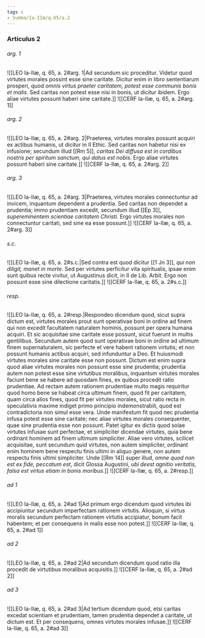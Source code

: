 ```yaml
---
tags : 
- Summa/Ia-IIæ/q.65/a.2
---
```


### Articulus 2

###### arg. 1
![[LEO Ia-IIæ, q. 65, a. 2#arg. 1|Ad secundum sic proceditur. Videtur quod virtutes morales possint esse sine caritate. Dicitur enim in libro sententiarum prosperi, quod *omnis virtus praeter caritatem, potest esse communis bonis et malis*. Sed caritas non potest esse nisi in bonis, ut dicitur ibidem. Ergo aliae virtutes possunt haberi sine caritate.]]
![[CERF Ia-IIæ, q. 65, a. 2#arg. 1]]

###### arg. 2
![[LEO Ia-IIæ, q. 65, a. 2#arg. 2|Praeterea, virtutes morales possunt acquiri ex actibus humanis, ut dicitur in II Ethic. Sed caritas non habetur nisi ex infusione; secundum illud [[Rm 5]], *caritas Dei diffusa est in cordibus nostris per spiritum sanctum, qui datus est nobis*. Ergo aliae virtutes possunt haberi sine caritate.]]
![[CERF Ia-IIæ, q. 65, a. 2#arg. 2]]

###### arg. 3
![[LEO Ia-IIæ, q. 65, a. 2#arg. 3|Praeterea, virtutes morales connectuntur ad invicem, inquantum dependent a prudentia. Sed caritas non dependet a prudentia; immo prudentiam excedit, secundum illud [[Ep 3]], *supereminentem scientiae caritatem Christi*. Ergo virtutes morales non connectuntur caritati, sed sine ea esse possunt.]]
![[CERF Ia-IIæ, q. 65, a. 2#arg. 3]]

###### s.c.
![[LEO Ia-IIæ, q. 65, a. 2#s.c.|Sed contra est quod dicitur [[1 Jn 3]], *qui non diligit, manet in morte*. Sed per virtutes perficitur vita spiritualis, ipsae enim sunt quibus recte vivitur, ut Augustinus dicit, in II de Lib. Arbit. Ergo non possunt esse sine dilectione caritatis.]]
![[CERF Ia-IIæ, q. 65, a. 2#s.c.]]

###### resp.
![[LEO Ia-IIæ, q. 65, a. 2#resp.|Respondeo dicendum quod, sicut supra dictum est, virtutes morales prout sunt operativae boni in ordine ad finem qui non excedit facultatem naturalem hominis, possunt per opera humana acquiri. Et sic acquisitae sine caritate esse possunt, sicut fuerunt in multis gentilibus. Secundum autem quod sunt operativae boni in ordine ad ultimum finem supernaturalem, sic perfecte et vere habent rationem virtutis; et non possunt humanis actibus acquiri, sed infunduntur a Deo. Et huiusmodi virtutes morales sine caritate esse non possunt. Dictum est enim supra quod aliae virtutes morales non possunt esse sine prudentia; prudentia autem non potest esse sine virtutibus moralibus, inquantum virtutes morales faciunt bene se habere ad quosdam fines, ex quibus procedit ratio prudentiae. Ad rectam autem rationem prudentiae multo magis requiritur quod homo bene se habeat circa ultimum finem, quod fit per caritatem, quam circa alios fines, quod fit per virtutes morales, sicut ratio recta in speculativis maxime indiget primo principio indemonstrabili, quod est contradictoria non simul esse vera. Unde manifestum fit quod nec prudentia infusa potest esse sine caritate; nec aliae virtutes morales consequenter, quae sine prudentia esse non possunt. Patet igitur ex dictis quod solae virtutes infusae sunt perfectae, et simpliciter dicendae virtutes, quia bene ordinant hominem ad finem ultimum simpliciter. Aliae vero virtutes, scilicet acquisitae, sunt secundum quid virtutes, non autem simpliciter, ordinant enim hominem bene respectu finis ultimi in aliquo genere, non autem respectu finis ultimi simpliciter. Unde [[Rm 14]] super illud, *omne quod non est ex fide, peccatum est*, dicit Glossa Augustini, *ubi deest agnitio veritatis, falsa est virtus etiam in bonis moribus*.]]
![[CERF Ia-IIæ, q. 65, a. 2#resp.]]

###### ad 1
![[LEO Ia-IIæ, q. 65, a. 2#ad 1|Ad primum ergo dicendum quod virtutes ibi accipiuntur secundum imperfectam rationem virtutis. Alioquin, si virtus moralis secundum perfectam rationem virtutis accipiatur, bonum facit habentem; et per consequens in malis esse non potest.]]
![[CERF Ia-IIæ, q. 65, a. 2#ad 1]]

###### ad 2
![[LEO Ia-IIæ, q. 65, a. 2#ad 2|Ad secundum dicendum quod ratio illa procedit de virtutibus moralibus acquisitis.]]
![[CERF Ia-IIæ, q. 65, a. 2#ad 2]]

###### ad 3
![[LEO Ia-IIæ, q. 65, a. 2#ad 3|Ad tertium dicendum quod, etsi caritas excedat scientiam et prudentiam, tamen prudentia dependet a caritate, ut dictum est. Et per consequens, omnes virtutes morales infusae.]]
![[CERF Ia-IIæ, q. 65, a. 2#ad 3]]

